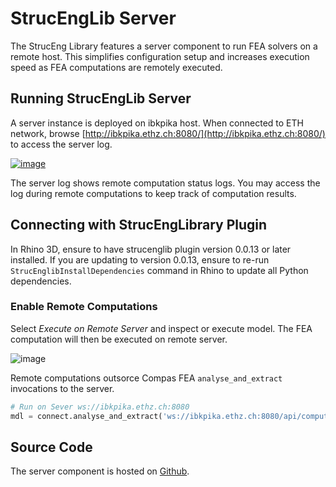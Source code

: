 # StrucEngLib Server

The StrucEng Library features a server component to run FEA solvers on a remote host.
This simplifies configuration setup and increases execution speed as FEA computations are remotely executed.

## Running StrucEngLib Server
A server instance is deployed on ibkpika host. When connected to ETH network, browse [http://ibkpika.ethz.ch:8080/](http://ibkpika.ethz.ch:8080/) to access the server log.

[
![image](https://user-images.githubusercontent.com/2311941/213932152-da7c3f7e-8d11-403d-b5a7-00c9f6040f9a.png)](http://ibkpika.ethz.ch:8080/)

The server log shows remote computation status logs. You may access the log during remote computations to keep track of computation results.

## Connecting with StrucEngLibrary Plugin
In Rhino 3D, ensure to have strucenglib plugin version 0.0.13 or later installed. If you are updating to version 0.0.13, ensure to re-run `StrucEnglibInstallDependencies` command in Rhino to update all Python dependencies.

### Enable Remote Computations
 Select _Execute on Remote Server_ and inspect or execute model. The FEA computation will then be executed on remote server.
 
 ![image](https://user-images.githubusercontent.com/2311941/206236821-20bd1d30-06cb-4fd0-94b9-c9b5c9c90b4d.png)

Remote computations outsorce Compas FEA `analyse_and_extract` invocations to the server.

```python
# Run on Sever ws://ibkpika.ethz.ch:8080
mdl = connect.analyse_and_extract('ws://ibkpika.ethz.ch:8080/api/compute', mdl, software='abaqus', fields=[  ] )

```

## Source Code
The server component is hosted on [Github](https://github.com/kfmResearch-NumericsTeam/Struc_Eng_Library_Server).

